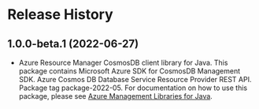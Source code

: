 # Release History

## 1.0.0-beta.1 (2022-06-27)

- Azure Resource Manager CosmosDB client library for Java. This package contains Microsoft Azure SDK for CosmosDB Management SDK. Azure Cosmos DB Database Service Resource Provider REST API. Package tag package-2022-05. For documentation on how to use this package, please see [Azure Management Libraries for Java](https://aka.ms/azsdk/java/mgmt).
